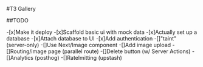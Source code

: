 #T3 Gallery

##TODO

-[x]Make it deploy -[x]Scaffold basic ui with mock data -[x]Actually set up a database -[x]Attach database to UI -[x]Add authentication
-[]"taint" (server-only)
-[]Use Next/Image component
-[]Add image upload
-[]Routing/image page (parallel route)
-[]Delete button (w/ Server Actions)
-[]Analytics (posthog)
-[]Ratelmitting (upstash)
